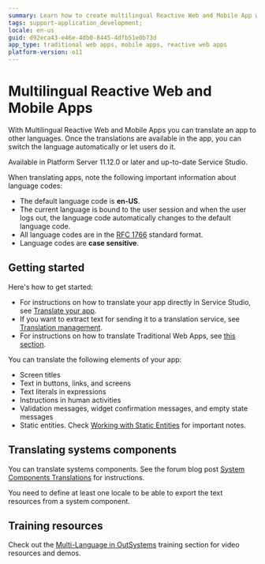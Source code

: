 ```yaml
---
summary: Learn how to create multilingual Reactive Web and Mobile App with OutSystems.
tags: support-application_development;
locale: en-us
guid: d92eca43-e46e-4db0-8445-4dfb51e0b73d
app_type: traditional web apps, mobile apps, reactive web apps
platform-version: o11
---
```


# Multilingual Reactive Web and Mobile Apps

With Multilingual Reactive Web and Mobile Apps you can translate an app to other languages. Once the translations are available in the app, you can switch the language automatically or let users do it.

<div class="info" markdown="1">

Available in Platform Server 11.12.0 or later and up-to-date Service Studio.

</div>

When translating apps, note the following important information about language codes:

* The default language code is **en-US**.
* The current language is bound to the user session and when the user logs out, the language code automatically changes to the default language code.
* All language codes are in the [RFC 1766](https://tools.ietf.org/html/rfc1766) standard format.
* Language codes are **case sensitive**.

## Getting started

Here's how to get started:

* For instructions on how to translate your app directly in Service Studio, see [Translate your app](translate-your-app.md).
* If you want to extract text for sending it to a translation service, see [Translation management](translation-management.md).
* For instructions on how to translate Traditional Web Apps, see [this section](../multilingual/intro.md).

You can translate the following elements of your app:

* Screen titles
* Text in buttons, links, and screens
* Text literals in expressions
* Instructions in human activities
* Validation messages, widget confirmation messages, and empty state messages
* Static entities. Check [Working with Static Entities](translate-your-app.md#working-with-static-entities) for important notes.

## Translating systems components

You can translate systems components. See the forum blog post [System Components Translations](https://www.outsystems.com/forums/discussion/10760/system-components-translations/) for instructions.

<div class="info" markdown="">

You need to define at least one locale to be able to export the text resources from a system component.

</div>

## Training resources

Check out the [Multi-Language in OutSystems](https://www.outsystems.com/training/courses/182/multi-language-in-outsystems/) training section for video resources and demos.
